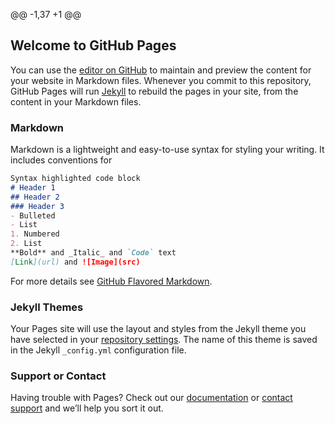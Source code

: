 @@ -1,37 +1 @@
## Welcome to GitHub Pages
 You can use the [editor on GitHub](https://github.com/luck54529/works/edit/master/README.md) to maintain and preview the content for your website in Markdown files.
 Whenever you commit to this repository, GitHub Pages will run [Jekyll](https://jekyllrb.com/) to rebuild the pages in your site, from the content in your Markdown files.
 ### Markdown
 Markdown is a lightweight and easy-to-use syntax for styling your writing. It includes conventions for
 ```markdown
Syntax highlighted code block
 # Header 1
## Header 2
### Header 3
 - Bulleted
- List
 1. Numbered
2. List
 **Bold** and _Italic_ and `Code` text
 [Link](url) and ![Image](src)
```
 For more details see [GitHub Flavored Markdown](https://guides.github.com/features/mastering-markdown/).
 ### Jekyll Themes
 Your Pages site will use the layout and styles from the Jekyll theme you have selected in your [repository settings](https://github.com/luck54529/works/settings). The name of this theme is saved in the Jekyll `_config.yml` configuration file.
 ### Support or Contact
 Having trouble with Pages? Check out our [documentation](https://help.github.com/categories/github-pages-basics/) or [contact support](https://github.com/contact) and we’ll help you sort it out.
